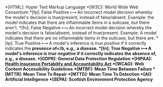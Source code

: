 *[HTML]: Hyper Text Markup Language
*[W3C]: World Wide Web Consortium
*[fp]: False Positive &#10236; An incorrect model decision whereby the model's decision is true/present, instead of false/absent.  Example: the model indicates that there are inflammable items in a suitcase, but there aren't.
*[fn]: False Negative &#10236; An incorrect model decision whereby the model's decision is false/absent, instead of true/present.  Example: A model indicates that there are no inflammable items in the suitcase, but there are.
*[tp]: True Positive &#10236; A model's inference is <i>true positive</i> if it correctly indicates the <b>presence of</b, e.g., a disease.
*[tn]: True Negative &#10236; A model's inference is <i>true negative</i> if it correctly indicates the <b>absence of</b>, e.g., a disease.
*[GDPR]: General Data Protection Regulation
*[HIPAA]: <a href="https://www.cdc.gov/phlp/php/resources/health-insurance-portability-and-accountability-act-of-1996-hipaa.html" target="_blank">Health Insurance Portability and Accountability Act</a>
*[WCAG]: Web Content Accessibility Guidelines
*[MTBF]: Mean Time Between Failure
*[MTTR]: Mean Time To Repair
*[MTTD]: Mean Time To Detection
*[AI]: Artificial Intelligence
*[SEPA]: Scottish Environment Protection Agency
